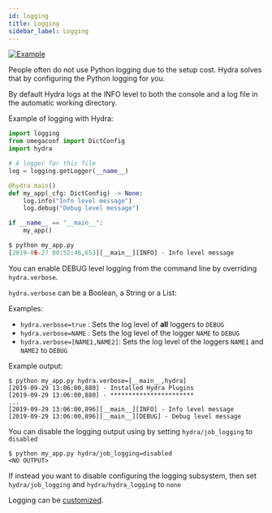 ```yaml
---
id: logging
title: Logging
sidebar_label: Logging
---
```


[![Example](https://img.shields.io/badge/-Example-informational)](https://github.com/facebookresearch/hydra/blob/master/examples/tutorials/basic/running_your_hydra_app/4_logging/my_app.py)

People often do not use Python logging due to the setup cost.
Hydra solves that by configuring the Python logging for you.


By default Hydra logs at the INFO level to both the console and a log file in the automatic working directory.

Example of logging with Hydra:

```python
import logging
from omegaconf import DictConfig
import hydra

# A logger for this file
log = logging.getLogger(__name__)

@hydra.main()
def my_app(_cfg: DictConfig) -> None:
    log.info("Info level message")
    log.debug("Debug level message")

if __name__ == "__main__":
    my_app()

$ python my_app.py
[2019-06-27 00:52:46,653][__main__][INFO] - Info level message

```
You can enable DEBUG level logging from the command line  by overriding `hydra.verbose`.

`hydra.verbose` can be a Boolean, a String or a List:

Examples:
* `hydra.verbose=true` : Sets the log level of **all** loggers to `DEBUG`
* `hydra.verbose=NAME` : Sets the log level of the logger `NAME` to `DEBUG`
* `hydra.verbose=[NAME1,NAME2]`: Sets the log level of the loggers `NAME1` and `NAME2` to `DEBUG`

Example output:
``` text
$ python my_app.py hydra.verbose=[__main__,hydra]
[2019-09-29 13:06:00,880] - Installed Hydra Plugins
[2019-09-29 13:06:00,880] - ***********************
...
[2019-09-29 13:06:00,896][__main__][INFO] - Info level message
[2019-09-29 13:06:00,896][__main__][DEBUG] - Debug level message
```

You can disable the logging output using by setting `hydra/job_logging` to `disabled`   
```commandline
$ python my_app.py hydra/job_logging=disabled
<NO OUTPUT>
```

If instead you want to disable configuring the logging subsystem, then set `hydra/job_logging`
and `hydra/hydra_logging` to `none`

Logging can be [customized](/configure_hydra/logging.md).

